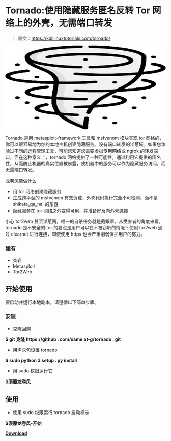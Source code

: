 # Tornado:使用隐藏服务匿名反转 Tor 网络上的外壳，无需端口转发

> 原文：<https://kalilinuxtutorials.com/tornado/>

[![](img/aeba7c2f43a8e2ad92501fb3890351ce.png)](https://blogger.googleusercontent.com/img/b/R29vZ2xl/AVvXsEj9fDMDQK3Rc4jRBnZ5jBdZEQC5aLijrQPq9fI1qjYEHZQXj7eJ7N019fx0Puk6gWhMawJsV-TjIgIxVx2r4-JyLxkXLJAKH3MQjyKa--9CwAopBdwqREuT6TVDN6OWFB4lLM6EiN2LzMFPwqsE-UKjYLoZFBGMEdrDWuSwkZyBAJ59jtVMiJnhjMll/s728/twister%20logo%20(1).png)

Tornado 是用 metasploit-framework 工具和 msfvenom 模块实现 tor 网络的，你可以很容易地为你的本地主机创建隐藏服务。没有端口转发的洋葱域。如果您体验过不同的远程管理工具，可能您知道您需要虚拟专用网络或 ngrok 的转发端口，但在这种意义上，tornado 网络提供了一种可能性，通过利用它提供的匿名性，从而防止机器的真实位置被暴露，使机器中的服务可以作为隐藏服务访问，而无需端口转发。

龙卷风能做什么

*   用 tor 网络创建隐藏服务
*   生成跨平台的 msfvenom 有效负载，外壳代码执行完全不可检测，而不是 shikata_ga_nai 的东西
*   隐藏服务在 tor 网络之外变得可用，并准备好反向外壳连接

小心 tor2web 甚至洋葱网，唯一的自杀任务就是戴眼罩。从受害者的角度来看，tornado 是不安全的:tor 的要点是用户可以在不被窃听的情况下使用 tor2web 通过 clearnet 进行连接，即使使用 https 也会严重削弱保护用户的努力。

### 建有

*   突岩
*   Metasploit
*   Tor2Web

## 开始使用

要启动并运行本地副本，请遵循以下简单步骤。

### 安装

*   克隆回购

**$ git 克隆 https://github . com/same at-g/tornado . git**

*   用需求包设置 tornado

**$ sudo python 3 setup . py install**

*   用 sudo 权限运行它

**$须藤龙卷风**

## 使用

*   使用 sudo 权限运行 tornado 启动标志

**$须藤龙卷风-开始**

[**Download**](https://github.com/samet-g/tornado)